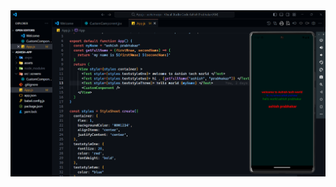 <img  src="https://github.com/ashish8513/react-native-main/blob/master/Screenshot%202024-10-17%20115729.png" alt="nantive-img" />
